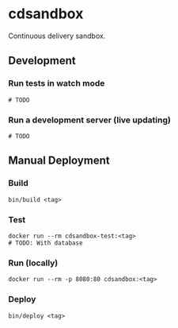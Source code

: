 # cdsandbox

Continuous delivery sandbox.

## Development

### Run tests in watch mode

```
# TODO
```

### Run a development server (live updating)

```
# TODO
```

## Manual Deployment

### Build

```
bin/build <tag>
```

### Test

```
docker run --rm cdsandbox-test:<tag>
# TODO: With database
```

### Run (locally)

```
docker run --rm -p 8080:80 cdsandbox:<tag>
```

### Deploy

```
bin/deploy <tag>
```
